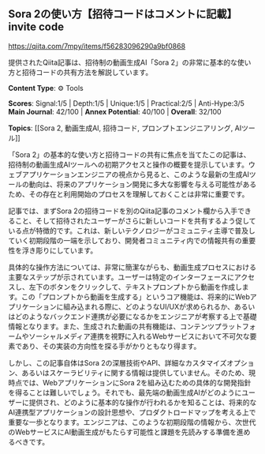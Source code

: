 ## Sora 2の使い方【招待コードはコメントに記載】invite code

https://qiita.com/7mpy/items/f56283096290a9bf0868

提供されたQiita記事は、招待制の動画生成AI「Sora 2」の非常に基本的な使い方と招待コードの共有方法を解説しています。

**Content Type**: ⚙️ Tools

**Scores**: Signal:1/5 | Depth:1/5 | Unique:1/5 | Practical:2/5 | Anti-Hype:3/5
**Main Journal**: 42/100 | **Annex Potential**: 40/100 | **Overall**: 32/100

**Topics**: [[Sora 2, 動画生成AI, 招待コード, プロンプトエンジニアリング, AIツール]]

「Sora 2」の基本的な使い方と招待コードの共有に焦点を当てたこの記事は、招待制の動画生成AIツールへの初期アクセスと操作の概要を提示しています。ウェブアプリケーションエンジニアの視点から見ると、このような最新の生成AIツールの動向は、将来のアプリケーション開発に多大な影響を与える可能性があるため、その存在と利用開始のプロセスを理解しておくことは非常に重要です。

記事では、まずSora 2の招待コードを別のQiita記事のコメント欄から入手できること、そして招待されたユーザーがさらに新しいコードを共有するよう促している点が特徴的です。これは、新しいテクノロジーがコミュニティ主導で普及していく初期段階の一端を示しており、開発者コミュニティ内での情報共有の重要性を浮き彫りにしています。

具体的な操作方法については、非常に簡潔ながらも、動画生成プロセスにおける主要なステップが示されています。ユーザーは特定のインターフェースにアクセスし、左下のボタンをクリックして、テキストプロンプトから動画を作成します。この「プロンプトから動画を生成する」というコア機能は、将来的にWebアプリケーションに組み込まれる際に、どのようなUI/UXが求められるか、あるいはどのようなバックエンド連携が必要になるかをエンジニアが考察する上で基礎情報となります。また、生成された動画の共有機能は、コンテンツプラットフォームやソーシャルメディア連携を視野に入れるWebサービスにおいて不可欠な要素であり、その実装の方向性を探る手がかりともなり得ます。

しかし、この記事自体はSora 2の深層技術やAPI、詳細なカスタマイズオプション、あるいはスケーラビリティに関する情報は提供していません。そのため、現時点では、WebアプリケーションにSora 2を組み込むための具体的な開発指針を得ることは難しいでしょう。それでも、最先端の動画生成AIがどのようにユーザーに提供され、どのように基本的な操作が行われるかを知ることは、将来的なAI連携型アプリケーションの設計思想や、プロダクトロードマップを考える上で重要な一歩となります。エンジニアは、このような初期段階の情報から、次世代のWebサービスにAI動画生成がもたらす可能性と課題を先読みする準備を進めるべきです。